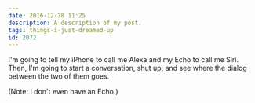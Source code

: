 ```yaml
---
date: 2016-12-28 11:25
description: A description of my post.
tags: things-i-just-dreamed-up
id: 2072
---
```

I'm going to tell my iPhone to call me Alexa and my Echo to call me Siri.  Then, I'm going to start a conversation, shut up, and see where the dialog between the two of them goes.

(Note: I don't even have an Echo.)